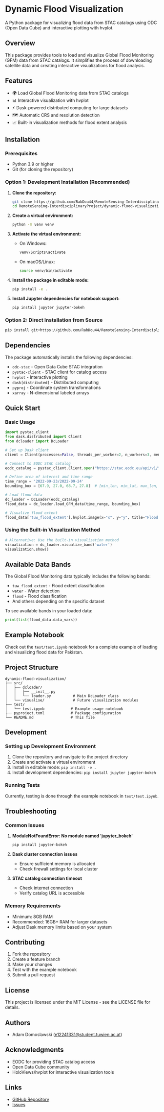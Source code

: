 # Dynamic Flood Visualization

A Python package for visualizing flood data from STAC catalogs using ODC (Open Data Cube) and interactive plotting with hvplot.

## Overview

This package provides tools to load and visualize Global Flood Monitoring (GFM) data from STAC catalogs. It simplifies the process of downloading satellite data and creating interactive visualizations for flood analysis.

## Features

- 🌍 Load Global Flood Monitoring data from STAC catalogs
- 📊 Interactive visualization with hvplot
- ⚡ Dask-powered distributed computing for large datasets
- 🗺️ Automatic CRS and resolution detection
- 📈 Built-in visualization methods for flood extent analysis

## Installation

### Prerequisites

- Python 3.9 or higher
- Git (for cloning the repository)

### Option 1: Development Installation (Recommended)

1. **Clone the repository:**
   ```bash
   git clone https://github.com/RabDou44/RemoteSensing-InterdisciplinaryProject.git
   cd RemoteSensing-InterdisciplinaryProject/dynamic-flood-visualization
   ```

2. **Create a virtual environment:**
   ```bash
   python -m venv venv
   ```

3. **Activate the virtual environment:**
   - On Windows:
     ```bash
     venv\Scripts\activate
     ```
   - On macOS/Linux:
     ```bash
     source venv/bin/activate
     ```

4. **Install the package in editable mode:**
   ```bash
   pip install -e .
   ```

5. **Install Jupyter dependencies for notebook support:**
   ```bash
   pip install jupyter jupyter-bokeh
   ```

### Option 2: Direct Installation from Source

```bash
pip install git+https://github.com/RabDou44/RemoteSensing-InterdisciplinaryProject.git#subdirectory=dynamic-flood-visualization
```

## Dependencies

The package automatically installs the following dependencies:

- `odc-stac` - Open Data Cube STAC integration
- `pystac-client` - STAC client for catalog access
- `hvplot` - Interactive plotting
- `dask[distributed]` - Distributed computing
- `pyproj` - Coordinate system transformations
- `xarray` - N-dimensional labeled arrays

## Quick Start

### Basic Usage

```python
import pystac_client
from dask.distributed import Client
from dcloader import DcLoader

# Set up Dask client
client = Client(processes=False, threads_per_worker=2, n_workers=3, memory_limit="12GB")

# Connect to EODC STAC catalog
eodc_catalog = pystac_client.Client.open("https://stac.eodc.eu/api/v1/")

# Define area of interest and time range
time_range = '2022-09-23/2022-09-24'
bounding_box = [67.9, 27.0, 68.7, 27.8]  # [min_lon, min_lat, max_lon, max_lat]

# Load flood data
dc_loader = DcLoader(eodc_catalog)
flood_data = dc_loader.load_GFM_data(time_range, bounding_box)

# Visualize flood extent
flood_data['tuw_flood_extent'].hvplot.image(x="x", y="y", title="Flood Extent")
```

### Using the Built-in Visualization Method

```python
# Alternative: Use the built-in visualization method
visualization = dc_loader.visualize_band('water')
visualization.show()
```

## Available Data Bands

The Global Flood Monitoring data typically includes the following bands:

- `tuw_flood_extent` - Flood extent classification
- `water` - Water detection
- `flood` - Flood classification
- And others depending on the specific dataset

To see available bands in your loaded data:
```python
print(list(flood_data.data_vars))
```

## Example Notebook

Check out the `test/test.ipynb` notebook for a complete example of loading and visualizing flood data for Pakistan.

## Project Structure

```
dynamic-flood-visualization/
├── src/
│   ├── dcloader/
│   │   ├── __init__.py
│   │   └── loader.py          # Main DcLoader class
│   └── visualise/             # Future visualization modules
├── test/
│   └── test.ipynb            # Example usage notebook
├── pyproject.toml            # Package configuration
└── README.md                 # This file
```

## Development

### Setting up Development Environment

1. Clone the repository and navigate to the project directory
2. Create and activate a virtual environment
3. Install in editable mode: `pip install -e .`
4. Install development dependencies: `pip install jupyter jupyter-bokeh`

### Running Tests

Currently, testing is done through the example notebook in `test/test.ipynb`.

## Troubleshooting

### Common Issues

1. **ModuleNotFoundError: No module named 'jupyter_bokeh'**
   ```bash
   pip install jupyter-bokeh
   ```

2. **Dask cluster connection issues**
   - Ensure sufficient memory is allocated
   - Check firewall settings for local cluster

3. **STAC catalog connection timeout**
   - Check internet connection
   - Verify catalog URL is accessible

### Memory Requirements

- Minimum: 8GB RAM
- Recommended: 16GB+ RAM for larger datasets
- Adjust Dask memory limits based on your system

## Contributing

1. Fork the repository
2. Create a feature branch
3. Make your changes
4. Test with the example notebook
5. Submit a pull request

## License

This project is licensed under the MIT License - see the LICENSE file for details.

## Authors

- Adam Domoslawski (e12241331@student.tuwien.ac.at)

## Acknowledgments

- EODC for providing STAC catalog access
- Open Data Cube community
- HoloViews/hvplot for interactive visualization tools

## Links

- [GitHub Repository](https://github.com/RabDou44/RemoteSensing-InterdisciplinaryProject)
- [Issues](https://github.com/RabDou44/RemoteSensing-InterdisciplinaryProject/issues)